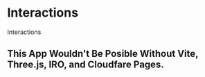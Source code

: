 # Interactions
Interactions

## This App Wouldn't Be Posible Without Vite, Three.js, IRO, and Cloudfare Pages.